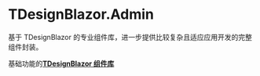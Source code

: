 # TDesignBlazor.Admin
基于 TDesignBlazor 的专业组件库，进一步提供比较复杂且适应应用开发的完整组件封装。

基础功能的[**TDesignBlazor 组件库**](https://github.com/tdesign-blazor/TDesignBlazor)



